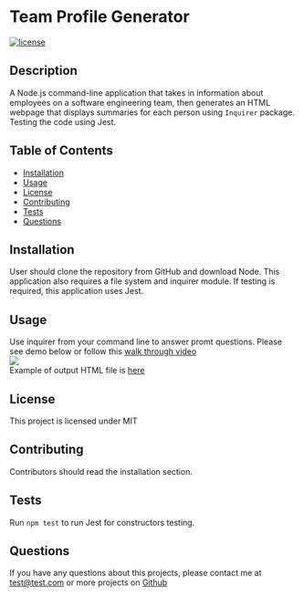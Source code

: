 # Team Profile Generator
 [![license](https://img.shields.io/badge/license-MIT-blue)](https://shields.io)

## Description

A Node.js command-line application that takes in information about employees on a software engineering team, then generates an HTML webpage that displays summaries for each person using `Inquirer` package. Testing the code using Jest.

## Table of Contents
* [Installation](#installation)
* [Usage](#usage)
* [License](#license)
* [Contributing](#contributing)
* [Tests](#tests)
* [Questions](#questions)

## Installation 
User should clone the repository from GitHub and download Node. This application also requires a file system and inquirer module. If testing is required, this application uses Jest. 

## Usage 
Use inquirer from your command line to answer promt questions. Please see demo below or follow this [walk through video](https://drive.google.com/file/d/10GmiY2zt3BlgR9D-utyfarHh0tVIl55G/view)<br><img src="./img/demo.gif"><br> Example of output HTML file is [here](./dist/index.html)

## License 
This project is licensed under MIT

## Contributing 
Contributors should read the installation section. 

## Tests
Run `npm test` to run Jest for constructors testing. 

## Questions
If you have any questions about this projects, please contact me at test@test.com or more projects on [Github](https://github.com/begirlz)
